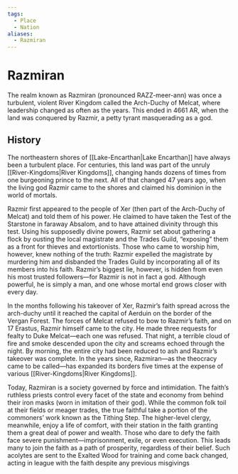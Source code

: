 ```yaml
---
tags:
  - Place
  - Nation
aliases:
  - Razmiran
---
```

# Razmiran
The realm known as Razmiran (pronounced RAZZ-meer-ann) was once a turbulent, violent River Kingdom called the Arch-Duchy of Melcat, where leadership changed as often as the years. This ended in 4661 AR, when the land was conquered by Razmir, a petty tyrant masquerading as a god. 

## History
The northeastern shores of [[Lake-Encarthan|Lake Encarthan]] have always been a turbulent place. For centuries, this land was part of the unruly [[River-Kingdoms|River Kingdoms]], changing hands dozens of times from one burgeoning
prince to the next. All of that changed 47 years ago, when the living god Razmir came to the shores and claimed his dominion in the world of mortals.

Razmir first appeared to the people of Xer (then part of the Arch-Duchy of Melcat) and told them of his power. He claimed to have taken the Test of the Starstone in faraway Absalom, and to have attained divinity through this test. Using his supposedly divine powers, Razmir set about gathering a flock by ousting the local magistrate and the Trades Guild, “exposing” them as a front for thieves and extortionists. Those who came to worship him, however, knew nothing of the truth: Razmir expelled the magistrate by murdering him and disbanded the Trades Guild by incorporating all of its members into his faith. Razmir’s biggest lie, however, is hidden from even his most trusted followers—for Razmir is not in fact a god. Although powerful, he is simply a man, and one whose mortal end grows closer with every day.

In the months following his takeover of Xer, Razmir’s faith spread across the arch-duchy until it reached the capital of Aerduin on the border of the Vergan Forest. The forces of Melcat refused to bow to Razmir’s faith, and on 17 Erastus, Razmir himself came to the city. He made three requests for fealty to Duke Melcat—each one was refused. That night, a terrible cloud of fire and smoke descended upon the city and screams echoed through the night. By morning, the entire city had been reduced to ash and Razmir’s takeover was complete. In the years since, Razmiran—as the theocracy came to be called—has expanded its borders five times at the expense of various [[River-Kingdoms|River Kingdoms]].

Today, Razmiran is a society governed by force and intimidation. The faith’s ruthless priests control every facet of the state and economy from behind their iron masks (worn in imitation of their god). While the common folk toil at their fields or meager trades, the true faithful take a portion of the commoners’ work known as the Tithing Step. The higher-level clergy, meanwhile, enjoy a life of comfort, with their station in the faith granting them a great deal of power and wealth. Those who dare to defy the faith face severe punishment—imprisonment, exile, or even execution. This leads many to join the faith as a path of prosperity, regardless of their belief. Such acolytes are sent to the Exalted Wood for training and come back changed, acting in league with the faith despite any previous misgivings